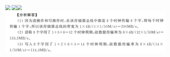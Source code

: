 
![](./images/Pasted%20image%2020241026195708.png)
![](./images/Pasted%20image%2020241026195806.png)![](./images/Pasted%20image%2020241026195858.png)
![](./images/Pasted%20image%2020241026195922.png)
